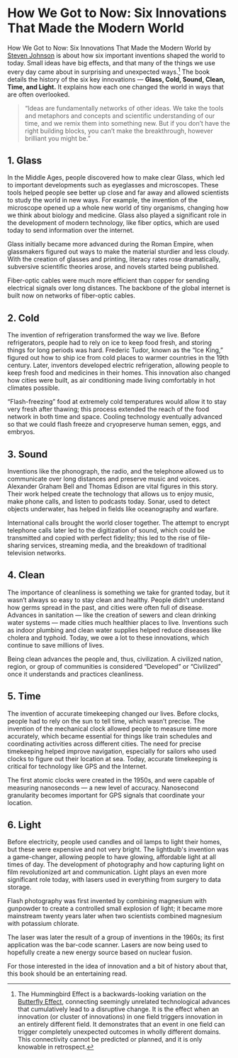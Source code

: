 # How We Got to Now: Six Innovations That Made the Modern World

How We Got to Now: Six Innovations That Made the Modern World by [Steven Johnson](https://en.wikipedia.org/wiki/Steven_Johnson_(author)) is about how six important inventions shaped the world to today. Small ideas have big effects, and that many of the things we use every day came about in surprising and unexpected ways.[^HummingbirdEffect] The book details the history of the six key innovations — **Glass, Cold, Sound, Clean, Time, and Light.** It explains how each one changed the world in ways that are often overlooked.

> “Ideas are fundamentally networks of other ideas. We take the tools and metaphors and concepts and scientific understanding of our time, and we remix them into something new. But if you don’t have the right building blocks, you can’t make the breakthrough, however brilliant you might be.”

## 1. Glass

In the Middle Ages, people discovered how to make clear Glass, which led to important developments such as eyeglasses and microscopes. These tools helped people see better up close and far away and allowed scientists to study the world in new ways. For example, the invention of the microscope opened up a whole new world of tiny organisms, changing how we think about biology and medicine. Glass also played a significant role in the development of modern technology, like fiber optics, which are used today to send information over the internet.

Glass initially became more advanced during the Roman Empire, when glassmakers figured out ways to make the material sturdier and less cloudy. With the creation of glasses and printing, literacy rates rose dramatically, subversive scientific theories arose, and novels started being published.

Fiber-optic cables were much more efficient than copper for sending electrical signals over long distances. The backbone of the global internet is built now on networks of fiber-optic cables.

## 2. Cold

The invention of refrigeration transformed the way we live. Before refrigerators, people had to rely on ice to keep food fresh, and storing things for long periods was hard. Frederic Tudor, known as the “Ice King,” figured out how to ship ice from cold places to warmer countries in the 19th century. Later, inventors developed electric refrigeration, allowing people to keep fresh food and medicines in their homes. This innovation also changed how cities were built, as air conditioning made living comfortably in hot climates possible.

“Flash-freezing” food at extremely cold temperatures would allow it to stay very fresh after thawing; this process extended the reach of the food network in both time and space. Cooling technology eventually advanced so that we could flash freeze and cryopreserve human semen, eggs, and embryos.

## 3. Sound

Inventions like the phonograph, the radio, and the telephone allowed us to communicate over long distances and preserve music and voices. Alexander Graham Bell and Thomas Edison are vital figures in this story. Their work helped create the technology that allows us to enjoy music, make phone calls, and listen to podcasts today. Sonar, used to detect objects underwater, has helped in fields like oceanography and warfare.

International calls brought the world closer together. The attempt to encrypt telephone calls later led to the digitization of sound, which could be transmitted and copied with perfect fidelity; this led to the rise of file-sharing services, streaming media, and the breakdown of traditional television networks.

## 4. Clean

The importance of cleanliness is something we take for granted today, but it wasn’t always so easy to stay clean and healthy. People didn’t understand how germs spread in the past, and cities were often full of disease. Advances in sanitation — like the creation of sewers and clean drinking water systems — made cities much healthier places to live. Inventions such as indoor plumbing and clean water supplies helped reduce diseases like cholera and typhoid. Today, we owe a lot to these innovations, which continue to save millions of lives.

Being clean advances the people and, thus, civilization. A civilized nation, region, or group of communities is considered “Developed” or “Civilized” once it understands and practices cleanliness.

## 5. Time

The invention of accurate timekeeping changed our lives. Before clocks, people had to rely on the sun to tell time, which wasn’t precise. The invention of the mechanical clock allowed people to measure time more accurately, which became essential for things like train schedules and coordinating activities across different cities. The need for precise timekeeping helped improve navigation, especially for sailors who used clocks to figure out their location at sea. Today, accurate timekeeping is critical for technology like GPS and the Internet.

The first atomic clocks were created in the 1950s, and were capable of measuring nanoseconds — a new level of accuracy. Nanosecond granularity becomes important for GPS signals that coordinate your location.

## 6. Light

Before electricity, people used candles and oil lamps to light their homes, but these were expensive and not very bright. The lightbulb's invention was a game-changer, allowing people to have glowing, affordable light at all times of day. The development of photography and how capturing light on film revolutionized art and communication. Light plays an even more significant role today, with lasers used in everything from surgery to data storage.

Flash photography was first invented by combining magnesium with gunpowder to create a controlled small explosion of light; it became more mainstream twenty years later when two scientists combined magnesium with potassium chlorate.

The laser was later the result of a group of inventions in the 1960s; its first application was the bar-code scanner. Lasers are now being used to hopefully create a new energy source based on nuclear fusion.

For those interested in the idea of innovation and a bit of history about that, this book should be an entertaining read.

[^HummingbirdEffect]: The Hummingbird Effect is a backwards-looking variation on the [Butterfly Effect](https://en.wikipedia.org/wiki/Butterfly_effect), connecting seemingly unrelated technological advances that cumulatively lead to a disruptive change. It is the effect when an innovation (or cluster of innovations) in one field triggers innovation in an entirely different field. It demonstrates that an event in one field can trigger completely unexpected outcomes in wholly different domains. This connectivity cannot be predicted or planned, and it is only knowable in retrospect.